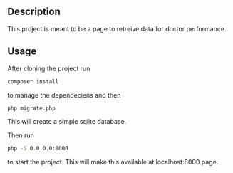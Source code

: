 ## Description
This project is meant to be a page to retreive data for doctor performance.

## Usage
After cloning the project run
```bash
composer install
```
to manage the dependeciens and then
```bash
php migrate.php
```
This will create a simple sqlite database.

Then run
```bash
php -S 0.0.0.0:8000
```
to start the project. This will make this available at localhost:8000 page.